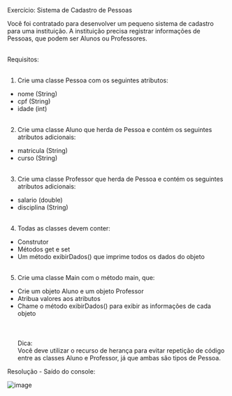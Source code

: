 <p>Exercício: Sistema de Cadastro de Pessoas</p>

Você foi contratado para desenvolver um pequeno sistema de cadastro para uma instituição. A instituição precisa registrar informações de Pessoas, que podem ser Alunos ou Professores.<br><br>

Requisitos:<br><br>
1.	Crie uma classe Pessoa com os seguintes atributos:<br>
-	nome (String)<br>
-	cpf (String)<br>
-	idade (int)<br><br>
2.	Crie uma classe Aluno que herda de Pessoa e contém os seguintes atributos adicionais:<br>
-	matricula (String)<br>
-	curso (String)<br><br>
3.	Crie uma classe Professor que herda de Pessoa e contém os seguintes atributos adicionais:<br>
-	salario (double)<br>
-	disciplina (String)<br><br>
4.	Todas as classes devem conter:<br>
-	Construtor<br>
-	Métodos get e set<br>
-	Um método exibirDados() que imprime todos os dados do objeto<br><br>
5.	Crie uma classe Main com o método main, que:<br>
-	Crie um objeto Aluno e um objeto Professor<br>
-	Atribua valores aos atributos<br>
-	Chame o método exibirDados() para exibir as informações de cada objeto<br><br>
<br><br>
Dica:<br>
Você deve utilizar o recurso de herança para evitar repetição de código entre as classes Aluno e Professor, já que ambas são tipos de Pessoa.<br>

Resolução - Saído do console:

![image](https://github.com/user-attachments/assets/1a3c0d88-b89d-4773-8d84-3dda9891dcf3)
